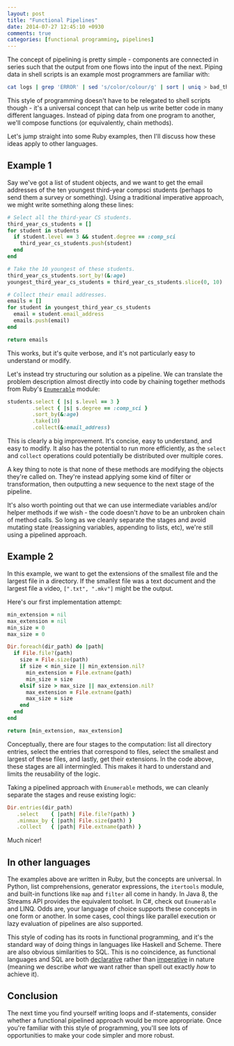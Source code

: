 ```yaml
---
layout: post
title: "Functional Pipelines"
date: 2014-07-27 12:45:10 +0930
comments: true
categories: [functional programming, pipelines]
---
```


The concept of pipelining is pretty simple - components are connected in series such that the output from one flows into the input of the next. Piping data in shell scripts is an example most programmers are familiar with:

``` bash
cat logs | grep 'ERROR' | sed 's/color/colour/g' | sort | uniq > bad_things
```

This style of programming doesn't have to be relegated to shell scripts though - it's a universal concept that can help us write better code in many different languages. Instead of piping data from one program to another, we'll compose functions (or equivalently, chain methods).

<!-- more -->

Let's jump straight into some Ruby examples, then I'll discuss how these ideas apply to other languages.

Example 1
---------

Say we've got a list of student objects, and we want to get the email addresses of the ten youngest third-year compsci students (perhaps to send them a survey or something). Using a traditional imperative approach, we might write something along these lines:

``` ruby
# Select all the third-year CS students.
third_year_cs_students = []
for student in students
  if student.level == 3 && student.degree == :comp_sci
    third_year_cs_students.push(student)
  end
end

# Take the 10 youngest of these students.
third_year_cs_students.sort_by!(&:age)
youngest_third_year_cs_students = third_year_cs_students.slice(0, 10)

# Collect their email addresses.
emails = []
for student in youngest_third_year_cs_students
  email = student.email_address
  emails.push(email)
end

return emails
```

This works, but it's quite verbose, and it's not particularly easy to understand or modify.

Let's instead try structuring our solution as a pipeline. We can translate the problem description almost directly into code by chaining together methods from Ruby's [`Enumerable`](http://www.ruby-doc.org/core-2.1.1/Enumerable.html) module:

``` ruby
students.select { |s| s.level == 3 }
        .select { |s| s.degree == :comp_sci }
        .sort_by(&:age)
        .take(10)
        .collect(&:email_address)
```

This is clearly a big improvement. It's concise, easy to understand, and easy to modify. It also has the potential to run more efficiently, as the `select` and `collect` operations could potentially be distributed over multiple cores.

A key thing to note is that none of these methods are modifying the objects they're called on. They're instead applying some kind of filter or transformation, then outputting a new sequence to the next stage of the pipeline.

It's also worth pointing out that we can use intermediate variables and/or helper methods if we wish - the code doesn't *have* to be an unbroken chain of method calls. So long as we cleanly separate the stages and avoid mutating state (reassigning variables, appending to lists, etc), we're still using a pipelined approach.

Example 2
---------

In this example, we want to get the extensions of the smallest file and the largest file in a directory. If the smallest file was a text document and the largest file a video, `[".txt", ".mkv"]` might be the output.

Here's our first implementation attempt:

``` ruby
min_extension = nil
max_extension = nil
min_size = 0
max_size = 0

Dir.foreach(dir_path) do |path|
  if File.file?(path)
    size = File.size(path)
    if size < min_size || min_extension.nil?
      min_extension = File.extname(path)
      min_size = size
    elsif size > max_size || max_extension.nil?
      max_extension = File.extname(path)
      max_size = size
    end
  end
end

return [min_extension, max_extension]
```

Conceptually, there are four stages to the computation: list all directory entries, select the entries that correspond to files, select the smallest and largest of these files, and lastly, get their extensions. In the code above, these stages are all intermingled. This makes it hard to understand and limits the reusability of the logic.

Taking a pipelined approach with `Enumerable` methods, we can cleanly separate the stages and reuse existing logic:

``` ruby
Dir.entries(dir_path)
   .select    { |path| File.file?(path) }
   .minmax_by { |path| File.size(path) }
   .collect   { |path| File.extname(path) }
```

Much nicer!

In other languages
------------------

The examples above are written in Ruby, but the concepts are universal. In Python, list comprehensions, generator expressions, the `itertools` module, and built-in functions like `map` and `filter` all come in handy. In Java 8, the Streams API provides the equivalent toolset. In C#, check out `Enumerable` and LINQ. Odds are, your language of choice supports these concepts in one form or another. In some cases, cool things like parallel execution or lazy evaluation of pipelines are also supported.

This style of coding has its roots in functional programming, and it's the standard way of doing things in languages like Haskell and Scheme. There are also obvious similarities to SQL. This is no coincidence, as functional languages and SQL are both [declarative](http://en.wikipedia.org/wiki/Declarative_programming) rather than [imperative](http://en.wikipedia.org/wiki/Imperative_programming) in nature (meaning we describe *what* we want rather than spell out exactly *how* to achieve it).

Conclusion
----------

The next time you find yourself writing loops and if-statements, consider whether a functional pipelined approach would be more appropriate. Once you're familiar with this style of programming, you'll see lots of opportunities to make your code simpler and more robust.
